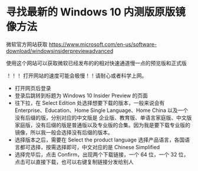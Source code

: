 # 寻找最新的 Windows 10 内测版原版镜像方法

微软官方网站获取 https://www.microsoft.com/en-us/software-download/windowsinsiderpreviewadvanced

使用这个网站可以获取微软已经发布的的相对快速通道慢一点的预览版和正式版

！！！ 打开网站的速度可能会极慢！！请耐心或者科学上网。

- 打开网页后登录
- 登录后跳转到标题为 Windows 10 Insider Preview 的页面
- 往下拉，在  Select Edition 处选择想要下载的版本，一般来说会有 Enterprise、Education、Home Single Language、Home China 以及一个没有后缀的版，分别对应的中文版是 企业版、教育版、单语言家庭版、中文版家庭版，没有后缀的版是普通版以及专业版的合集。因为我是要下载专业版的镜像，所以我一般会选择没有后缀的版本。
- 选择版本之后，需要在 Select the product language 选择产品语言，各国语言都可选择，按需选择即可，中文对应的是 Chinese Simplified
- 选择完毕后，点击 Confirm，出现两个下载链接，一个 64 位，一个 32 位，点击可以直接下载，也可以右键复制链接分发给别人
